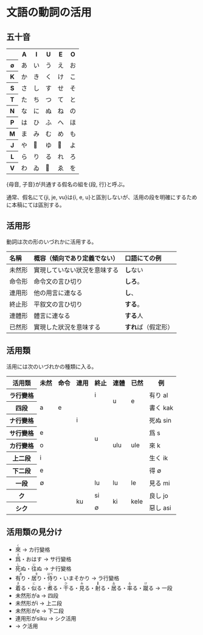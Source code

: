 # 文語の動詞の活用

## 五十音

<table>
  <tr><th></th><th>A</th><th>I</th><th>U</th><th>E</th><th>O</th></tr>
  <tr><th>∅</th><td>あ</td><td>い</td><td>う</td><td>え</td><td>お</td></tr>
  <tr><th>K</th><td>か</td><td>き</td><td>く</td><td>け</td><td>こ</td></tr>
  <tr><th>S</th><td>さ</td><td>し</td><td>す</td><td>せ</td><td>そ</td></tr>
  <tr><th>T</th><td>た</td><td>ち</td><td>つ</td><td>て</td><td>と</td></tr>
  <tr><th>N</th><td>な</td><td>に</td><td>ぬ</td><td>ね</td><td>の</td></tr>
  <tr><th>P</th><td>は</td><td>ひ</td><td>ふ</td><td>へ</td><td>ほ</td></tr>
  <tr><th>M</th><td>ま</td><td>み</td><td>む</td><td>め</td><td>も</td></tr>
  <tr><th>J</th><td>や</td><td>𛀆</td><td>ゆ</td><td>𛀁</td><td>よ</td></tr>
  <tr><th>L</th><td>ら</td><td>り</td><td>る</td><td>れ</td><td>ろ</td></tr>
  <tr><th>V</th><td>わ</td><td>ゐ</td><td>𛄟</td><td>ゑ</td><td>を</td></tr>
</table>

{母音, 子音}が共通する假名の組を{段, 行}と呼ぶ。

通常、假名にて{ji, je, vu}は{i, e, u}と區別しないが、活用の段を明確にするために本稿にては區別する。

## 活用形

動詞は次の形のいづれかに活用する。

| 名稱   | 概容（傾向であり定義でない） | 口語にての例         |
| :----- | :--------------------------- | :------------------- |
| 未然形 | 實現していない狀況を意味する | **し**ない           |
| 命令形 | 命令文の言ひ切り             | **しろ**。           |
| 連用形 | 他の用言に連なる             | **し**、             |
| 終止形 | 平叙文の言ひ切り             | **する**。           |
| 連體形 | 體言に連なる                 | **する**人           |
| 已然形 | 實現した狀況を意味する       | **すれ**ば（假定形） |

## 活用類

活用には次のいづれかの種類に入る。

<table>
  <tr>
    <th>活用類</th>
    <th>未然</th>
    <th>命令</th>
    <th>連用</th>
    <th>終止</th>
    <th>連體</th>
    <th>已然</th>
    <th>例</th>
  </tr>
  <tr>
    <th>ラ行變格</th>
    <td rowspan=3>a</td>
    <td rowspan=3>e</td>
    <td rowspan=5>i</td>
    <td>i</td>
    <td rowspan=2>u</td>
    <td rowspan=2>e</td>
    <td>有り al</td>
  </tr>
  <tr>
    <th>四段</th>
    <td rowspan=6>u</td>
    <td>書く kak</td>
  </tr>
  <tr>
    <th>ナ行變格</th>
    <td rowspan=5>ulu</td>
    <td rowspan=5>ule</td>
    <td>死ぬ sin</td>
  </tr>
  <tr>
    <th>サ行變格</th>
    <td colspan=2>e</td>
    <td>爲 s</td>
  </tr>
  <tr>
    <th>カ行變格</th>
    <td colspan=2>o</td>
    <td>來 k</td>
  </tr>
  <tr>
    <th>上二段</th>
    <td colspan=3>i</td>
    <td>生く ik</td>
  </tr>
  <tr>
    <th>下二段</th>
    <td colspan=3>e</td>
    <td>得 ∅</td>
  </tr>
  <tr>
    <th>一段</th>
    <td colspan=3>∅</td>
    <td>lu</td>
    <td>lu</td>
    <td>le</td>
    <td>見る mi</td>
  </tr>
  <tr>
    <th>ク</th>
    <td rowspan=2></td>
    <td rowspan=2></td>
    <td rowspan=2>ku</td>
    <td>si</td>
    <td rowspan=2>ki</td>
    <td rowspan=2>kele</td>
    <td>良し jo</td>
  </tr>
  <tr>
    <th>シク</th>
    <td>∅</td>
    <td>惡し asi</td>
  </tr>
</table>

<!--
記號ḷ, ụを

- *C*ḷ → ∅
- ḷ*C* → ∅
- ḷ → l
- *V*ụ → ∅
- ụ*V* → ∅
- ụ → u

と定義すると、活用表を次の樣に改めらる。
-->

## 活用類の見分け

- <ruby>來<rt>く</rt><ruby> → カ行變格
- <ruby>爲<rt>す</rt><ruby>・おはす → サ行變格
- <ruby>死<rt>し</rt><ruby>ぬ・<ruby>往<rt>い</rt><ruby>ぬ → ナ行變格
- <ruby>有り<rt>あ</rt><ruby>・<ruby>居り<rt>を</rt><ruby>・<ruby>侍<rt>はべ</rt><ruby>り・いまそかり → ラ行變格
- <ruby>着<rt>き</rt><ruby>る・<ruby>似<rt>に</rt><ruby>る・<ruby>煮<rt>に</rt><ruby>る・<ruby>干<rt>ひ</rt><ruby>る・<ruby>見<rt>み</rt><ruby>る・<ruby>射<rt>𛀆</rt><ruby>る・<ruby>居<rt>ゐ</rt><ruby>る・<ruby>率<rt>ゐ</rt><ruby>る・<ruby>蹴<rt>け</rt><ruby>る → 一段
- 未然形がa → 四段
- 未然形がi → 上二段
- 未然形がe → 下二段
- 連用形がsiku → シク活用
- → ク活用